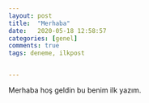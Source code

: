 ```yaml
---
layout: post
title:  "Merhaba"
date:   2020-05-18 12:58:57
categories: [genel]
comments: true
tags: deneme, ilkpost


---
```

Merhaba hoş geldin bu benim ilk yazım.


<!--more-->

